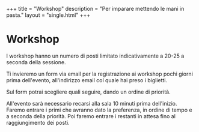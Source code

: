 +++
title = "Workshop"
description = "Per imparare mettendo le mani in pasta."
layout = "single.html"
+++

# Workshop

I workshop hanno un numero di posti limitato indicativamente a 20-25 a seconda della sessione.

Ti invieremo un form via email per la registrazione ai workshop pochi giorni prima dell'evento, all'indirizzo email col quale hai preso i biglietti.

Sul form potrai scegliere quali seguire, dando un ordine di priorità.

All'evento sarà necessario recarsi alla sala 10 minuti prima dell'inizio. Faremo entrare i primi che avranno dato la preferenza, in ordine di tempo e a seconda della priorità. Poi faremo entrare i restanti in attesa fino al raggiungimento dei posti.
